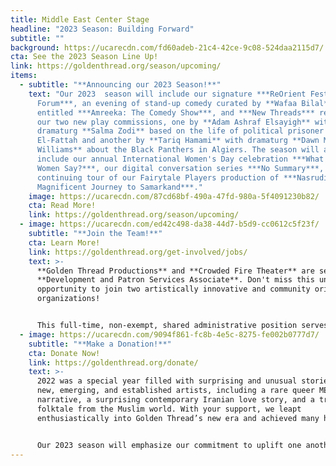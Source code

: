 ```yaml
---
title: Middle East Center Stage
headline: "2023 Season: Building Forward"
subtitle: ""
background: https://ucarecdn.com/fd60adeb-21c4-42ce-9c08-524daa2115d7/
cta: See the 2023 Season Line Up!
link: https://goldenthread.org/season/upcoming/
items:
  - subtitle: "**Announcing our 2023 Season!**"
    text: "Our 2023  season will include our signature ***ReOrient Festival and
      Forum***, an evening of stand-up comedy curated by **Wafaa Bilal**
      entitled ***Amreeka: The Comedy Show***, and ***New Threads*** readings of
      our two new play commissions, one by **Adam Ashraf Elsayigh** with
      dramaturg **Salma Zodi** based on the life of political prisoner Alaa Abd
      El-Fattah and another by **Tariq Hamami** with dramaturg **Dawn Monique
      Williams** about the Black Panthers in Algiers. The season will also
      include our annual International Women's Day celebration ***What Do the
      Women Say?***, our digital conversation series ***No Summary***, and the
      continuing tour of our Fairytale Players production of ***Nasrudin’s
      Magnificent Journey to Samarkand***."
    image: https://ucarecdn.com/87cd68bf-490a-47fd-980a-5f4091230b82/
    cta: Read More!
    link: https://goldenthread.org/season/upcoming/
  - image: https://ucarecdn.com/ed42c498-da38-44d7-b5d9-cc0612c5f23f/
    subtitle: "**Join the Team!**"
    cta: Learn More!
    link: https://goldenthread.org/get-involved/jobs/
    text: >-
      **Golden Thread Productions** and **Crowded Fire Theater** are seeking a
      **Development and Patron Services Associate**. Don't miss this unique
      opportunity to join two artistically innovative and community oriented
      organizations!


      This full-time, non-exempt, shared administrative position serves both companies, which operate in partnership with each other, having shared functions such as rehearsal and administrative space, artistic programming, vendors, services, and audience outreach efforts, by providing support for development and patron services through the management of patron and donor information. This team member will foster audience and donor development goals by performing administrative donor cultivation procedures, providing exceptional customer service, and processing accurate box office and donation information.
  - image: https://ucarecdn.com/9094f861-fc8b-4e5c-8275-fe002b0777d7/
    subtitle: "**Make a Donation!**"
    cta: Donate Now!
    link: https://goldenthread.org/donate/
    text: >-
      2022 was a special year filled with surprising and unusual stories from
      new, emerging, and established artists, including a rare queer MENA
      narrative, a surprising contemporary Iranian love story, and a treasured
      folktale from the Muslim world. With your support, we leapt
      enthusiastically into Golden Thread’s new era and achieved many heights!


      Our 2023 season will emphasize our commitment to uplift one another by exploring ways to connect, cope, and be moved to make change. Join us as we look for comfort in comic relief, seek unity in collaboration, and find inspiration in the stories of those fighting for justice and equality. Make your contribution today!
---
```

